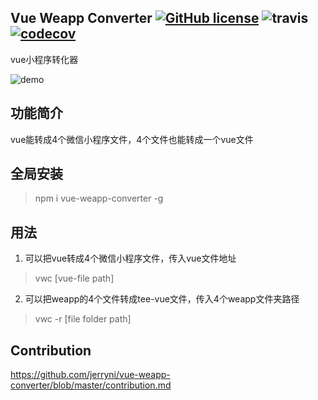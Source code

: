 ## Vue Weapp Converter [![GitHub license](https://img.shields.io/badge/license-MIT-blue.svg)](https://github.com/jerryni/vue-weapp-converter/blob/master/LICENSE) ![travis](https://travis-ci.com/jerryni/vue-weapp-converter.svg?branch=master) [![codecov](https://codecov.io/gh/jerryni/vue-weapp-converter/branch/master/graph/badge.svg?token=SPOD7XLQ13)](https://codecov.io/gh/jerryni/vue-weapp-converter)

vue小程序转化器

![demo](https://www.evernote.com/l/AawkIsOs_J9PnL4U5BBjv7Bjou0lacDzFE8B/image.png)

## 功能简介

vue能转成4个微信小程序文件，4个文件也能转成一个vue文件

## 全局安装

> npm i vue-weapp-converter -g

## 用法

1. 可以把vue转成4个微信小程序文件，传入vue文件地址
> vwc [vue-file path]

2. 可以把weapp的4个文件转成tee-vue文件，传入4个weapp文件夹路径
> vwc -r [file folder path]

## Contribution

https://github.com/jerryni/vue-weapp-converter/blob/master/contribution.md
